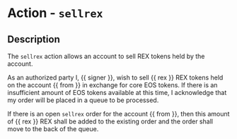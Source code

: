 # Action - `sellrex`

## Description

The `sellrex` action allows an account to sell REX tokens held by the account.

As an authorized party I, {{ signer }}, wish to sell {{ rex }} REX tokens held on the account {{ from }} in exchange for core EOS tokens. If there is an insufficient amount of EOS tokens available at this time, I acknowledge that my order will be placed in a queue to be processed. 

If there is an open `sellrex` order for the account {{ from }}, then this amount of {{ rex }} REX shall be added to the existing order and the order shall move to the back of the queue. 

